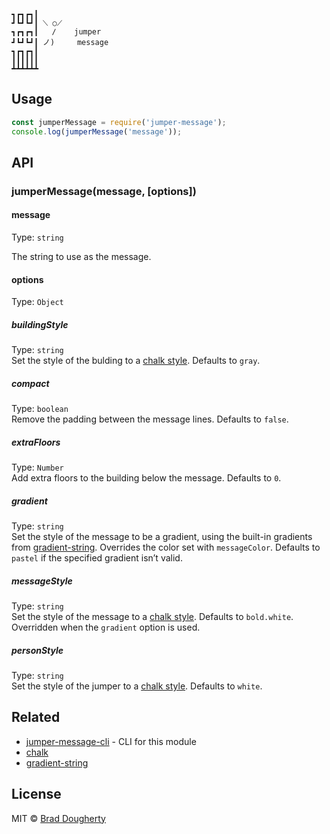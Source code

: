 ```
┓┏┓┏┓┃
┛┗┛┗┛┃ ⟍ ○⟋
┓┏┓┏┓┃   ∕    jumper
┛┗┛┗┛┃ ノ)     message
┓┏┓┏┓┃
┃┃┃┃┃┃
┻┻┻┻┻┻
```

## Usage

```js
const jumperMessage = require('jumper-message');
console.log(jumperMessage('message'));
```

## API

### jumperMessage(message, [options])

#### message
Type: `string`

The string to use as the message.

#### options
Type: `Object`

##### buildingStyle
Type: `string`<br>
Set the style of the bulding to a [chalk style](https://github.com/chalk/chalk#styles). Defaults to `gray`.

##### compact
Type: `boolean`<br>
Remove the padding between the message lines. Defaults to `false`.

##### extraFloors
Type: `Number`<br>
Add extra floors to the building below the message. Defaults to `0`.

##### gradient
Type: `string`<br>
Set the style of the message to be a gradient, using the built-in gradients from [gradient-string](https://github.com/bokub/gradient-string#available-built-in-gradients). Overrides the color set with `messageColor`. Defaults to `pastel` if the specified gradient isn’t valid.

##### messageStyle
Type: `string`<br>
Set the style of the message to a [chalk style](https://github.com/chalk/chalk#styles). Defaults to `bold.white`. Overridden when the `gradient` option is used.

##### personStyle
Type: `string`<br>
Set the style of the jumper to a [chalk style](https://github.com/chalk/chalk#styles). Defaults to `white`.

## Related

* [jumper-message-cli](https://github.com/bdougherty/jumper-message-cli) - CLI for this module
* [chalk](https://github.com/chalk/chalk)
* [gradient-string](https://github.com/bokub/gradient-string)

## License

MIT © [Brad Dougherty](https://brad.is)
